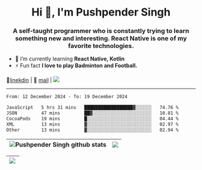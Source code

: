 <h1 align="center">Hi 👋, I'm Pushpender Singh</h1>
<h3 align="center">A self-taught programmer who is constantly trying to learn something new and interesting. React Native is one of my favorite technologies.</h3>

- 🌱 I’m currently learning **React Native, Kotlin**
- ⚡ Fun fact **I love to play Badminton and Football.**

👔[linekdin](https://www.linkedin.com/in/pushpender-singh-240061202/) | 📧 [mail](mailto:pushpendersingh694@gmail.com) | 
<a href="https://github.com/pushpender-singh-ap/pushpender-singh-ap">
    <img src="https://komarev.com/ghpvc/?username=pushpender-singh-ap&style=for-the-badge">
</a>


---

<!--START_SECTION:waka-->

```txt
From: 12 December 2024 - To: 19 December 2024

JavaScript   5 hrs 31 mins   ██████████████████▓░░░░░░   74.76 %
JSON         47 mins         ██▓░░░░░░░░░░░░░░░░░░░░░░   10.81 %
CocoaPods    19 mins         █░░░░░░░░░░░░░░░░░░░░░░░░   04.44 %
XML          13 mins         ▓░░░░░░░░░░░░░░░░░░░░░░░░   02.97 %
Other        13 mins         ▓░░░░░░░░░░░░░░░░░░░░░░░░   02.94 %
```

<!--END_SECTION:waka-->


| <a><img align="center" src="https://github-readme-stats-iota-ecru-15.vercel.app/api?username=pushpender-singh-ap&show_icons=true&include_all_commits=true&theme=buefy&hide_border=true" alt="Pushpender Singh github stats" /></a> | <a><img align="center" src="https://github-readme-stats-iota-ecru-15.vercel.app/api/top-langs/?username=pushpender-singh-ap&layout=compact&theme=buefy&hide_border=true" /></a> |
| ------------- | ------------- |

| <a> <img align="left" src="https://github-readme-streak-stats.herokuapp.com/?user=pushpender-singh-ap" /></br> </a> |
| ------------- |
